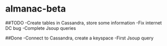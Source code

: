 # almanac-beta

##TODO
-Create tables in Cassandra, store some information
-Fix internet DC bug
-Complete Jsoup queries

##Done
-Connect to Cassandra, create a keyspace
-First Jsoup query

